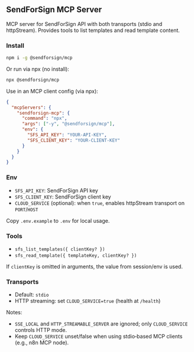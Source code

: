 ## SendForSign MCP Server

MCP server for SendForSign API with both transports (stdio and httpStream). Provides tools to list templates and read template content.

### Install

```bash
npm i -g @sendforsign/mcp
```

Or run via npx (no install):

```bash
npx @sendforsign/mcp
```

Use in an MCP client config (via npx):

```json
{
  "mcpServers": {
    "sendforsign-mcp": {
      "command": "npx",
      "args": ["-y", "@sendforsign/mcp"],
      "env": {
        "SFS_API_KEY": "YOUR-API-KEY",
        "SFS_CLIENT_KEY": "YOUR-CLIENT-KEY"
      }
    }
  }
}
```

### Env

- `SFS_API_KEY`: SendForSign API key
- `SFS_CLIENT_KEY`: SendForSign client key
- `CLOUD_SERVICE` (optional): when `true`, enables httpStream transport on `PORT`/`HOST`

Copy `.env.example` to `.env` for local usage.

### Tools

- `sfs_list_templates({ clientKey? })`
- `sfs_read_template({ templateKey, clientKey? })`

If `clientKey` is omitted in arguments, the value from session/env is used.

### Transports

- Default: `stdio`
- HTTP streaming: set `CLOUD_SERVICE=true` (health at `/health`)

Notes:
- `SSE_LOCAL` and `HTTP_STREAMABLE_SERVER` are ignored; only `CLOUD_SERVICE` controls HTTP mode.
- Keep `CLOUD_SERVICE` unset/false when using stdio‑based MCP clients (e.g., n8n MCP node).


